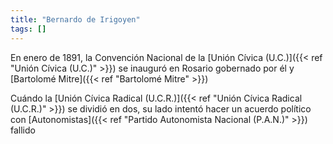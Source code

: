 ```yaml
---
title: "Bernardo de Irigoyen"
tags: []
---
```

En enero de 1891, la Convención Nacional de la [Unión Cívica (U.C.)]({{< ref "Unión Cívica (U.C.)" >}}) se inauguró en Rosario gobernado por él y [Bartolomé Mitre]({{< ref "Bartolomé Mitre" >}})

Cuándo la [Unión Cívica Radical (U.C.R.)]({{< ref "Unión Cívica Radical (U.C.R.)" >}}) se dividió en dos, su lado intentó hacer un acuerdo político con [Autonomistas]({{< ref "Partido Autonomista Nacional (P.A.N.)" >}}) fallido